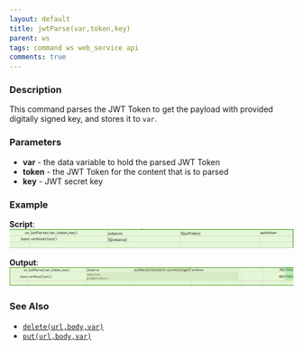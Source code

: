```yaml
---
layout: default
title: jwtParse(var,token,key)
parent: ws
tags: command ws web_service api
comments: true
---
```



### Description
This command parses the JWT Token to get the payload with provided digitally signed key, and stores it to `var`.


### Parameters
- **var** - the data variable to hold the parsed JWT Token
- **token** - the JWT Token for the content that is to parsed
- **key** - JWT secret key


### Example
**Script**:<br/>
![](image/jwtParse_01.png)

**Output**:<br/>
![](image/jwtParse_02.png)


### See Also
- [`delete(url,body,var)`](delete(url,body,var))
- [`put(url,body,var)`](put(url,body,var))